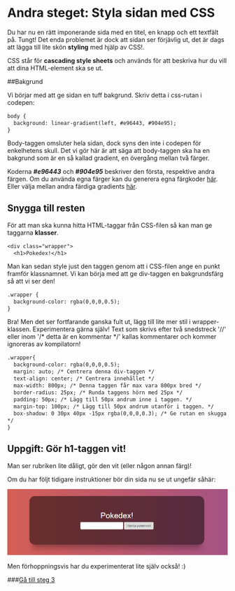 # Andra steget: Styla sidan med CSS

Du har nu en rätt imponerande sida med en titel, en knapp och ett textfält på. Tungt! Det enda problemet är dock att sidan ser förjävlig ut, det är dags att lägga till lite skön **styling** med hjälp av CSS!.

CSS står för **cascading style sheets** och används för att beskriva hur du vill att dina HTML-element ska se ut.

##Bakgrund

Vi börjar med att ge sidan en tuff bakgrund. Skriv detta i css-rutan i codepen:

```
body {
  background: linear-gradient(left, #e96443, #904e95);
}
```

Body-taggen omsluter hela sidan, dock syns den inte i codepen för enkelhetens skull. Det vi gör här är att säga att body-taggen ska ha en bakgrund som är en så kallad gradient, en övergång mellan två färger.

Koderna ***#e96443*** och ***#904e95*** beskriver den första, respektive andra färgen. Om du använda egna färger kan du generera egna färgkoder [här](https://www.google.se/webhp?sourceid=chrome-instant&ion=1&espv=2&ie=UTF-8#q=color+picker). Eller välja mellan andra färdiga gradients [här](http://uigradients.com/#).

## Snygga till resten

För att man ska kunna hitta HTML-taggar från CSS-filen så kan man ge taggarna **klasser**.
```
<div class="wrapper">
  <h1>Pokedex!</h1>
```

Man kan sedan style just den taggen genom att i CSS-filen ange en punkt framför klassnamnet. Vi kan börja med att ge div-taggen en bakgrundsfärg så att vi ser den!
```
.wrapper {
  background-color: rgba(0,0,0,0.5);
}
```

Bra! Men det ser fortfarande ganska fult ut, lägg till lite mer stil i wrapper-klassen. Experimentera gärna själv! Text som skrivs efter två snedstreck '//' eller inom '/* detta är en kommentar */' kallas kommentarer och kommer ignoreras av kompilatorn!

```
.wrapper{
  background-color: rgba(0,0,0,0.5);
  margin: auto; /* Centrera denna div-taggen */
  text-align: center; /* Centrera innehållet */
  max-width: 800px; /* Denna taggen får max vara 800px bred */
  border-radius: 25px; /* Runda taggens hörn med 25px */
  padding: 50px; /* Lägg till 50px andrum inne i taggen. */
  margin-top: 100px; /* Lägg till 50px andrum utanför i taggen. */
  box-shadow: 0 30px 40px -15px rgba(0,0,0,0.3); /* Ge rutan en skugga */
}
```

## Uppgift: Gör h1-taggen vit!

Man ser rubriken lite dåligt, gör den vit (eller någon annan färg)!

Om du har följt tidigare instruktioner bör din sida nu se ut ungefär såhär:

![picture alt](phase-two-result.png)

Men förhoppningsvis har du experimenterat lite själv också! :)

###[Gå till steg 3](https://github.com/amygdaloideum/SBAB-pokedex-helloworld/tree/master/docs/phase-3)
